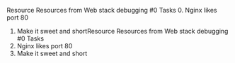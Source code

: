 Resource
Resources from Web stack debugging #0
Tasks
0. Nginx likes port 80
1. Make it sweet and shortResource
Resources from Web stack debugging #0
Tasks
0. Nginx likes port 80
1. Make it sweet and short
